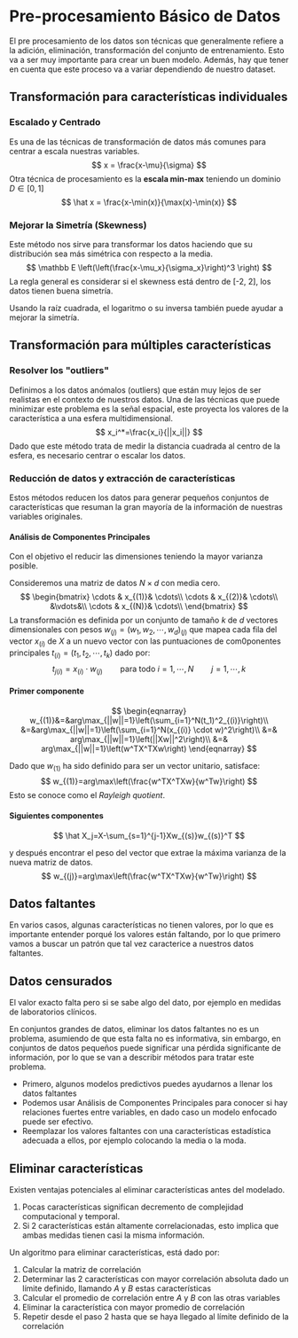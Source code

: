 # Pre-procesamiento Básico de Datos

El pre procesamiento de los datos son técnicas que generalmente refiere a la adición, eliminación, transformación del conjunto de entrenamiento. Esto va a ser muy importante para crear un buen modelo. Además, hay que tener en cuenta que este proceso va a variar dependiendo de nuestro dataset.

## Transformación para características individuales

### Escalado y Centrado

Es una de las técnicas de transformación de datos más comunes para centrar a escala nuestras variables.
$$
x = \frac{x-\mu}{\sigma}
$$
Otra técnica de procesamiento es la **escala min-max** teniendo un dominio $D \in[0,1]$
$$
\hat x = \frac{x-\min(x)}{\max(x)-\min(x)}
$$

### Mejorar la Simetría (Skewness)

Este método nos sirve para transformar los datos haciendo que su distribución sea más simétrica con respecto a la media.
$$
\mathbb E \left(\left(\frac{x-\mu_x}{\sigma_x}\right)^3 \right)
$$
La regla general es considerar si el skewness está dentro de [-2, 2], los datos tienen buena simetría.

Usando la raíz cuadrada, el logaritmo o su inversa también puede ayudar a mejorar la simetría.

## Transformación para múltiples características

### Resolver los "outliers"

Definimos a los datos anómalos (outliers) que están muy lejos de ser realistas en el contexto de nuestros datos. Una de las técnicas que puede minimizar este problema es la señal espacial, este proyecta los valores de la característica a una esfera multidimensional.
$$
x_i^*=\frac{x_i}{||x_i||}
$$
Dado que este método trata de medir la distancia cuadrada al centro de la esfera, es necesario centrar o escalar los datos.

### Reducción de datos y extracción de características

Estos métodos reducen los datos para generar pequeños conjuntos de características que resuman la gran mayoría de la información de nuestras variables originales.

#### Análisis de Componentes Principales

Con el objetivo el reducir las dimensiones teniendo la mayor varianza posible.

Consideremos una matriz de datos $N \times d$ con media cero.
$$
\begin{bmatrix}
\cdots & x_{(1)}& \cdots\\
\cdots & x_{(2)}& \cdots\\
&\vdots&\\
\cdots & x_{(N)}& \cdots\\
\end{bmatrix}
$$
La transformación es definida por un conjunto de tamaño $k$ de $d$ vectores dimensionales con pesos $w_{(j)}=(w_1, w_2, \cdots, w_d)_{(j)}$ que mapea cada fila del vector $x_{(i)}$ de $X$ a un nuevo vector con las puntuaciones de com0ponentes principales $t_{(i)}=(t_1,t_2,\cdots,t_k)$ dado por:
$$
t_{j(i)}=x_{(i)}\cdot w_{(j)} \qquad \text{para todo }i=1,\cdots,N\qquad j=1,\cdots, k
$$

####  Primer componente

$$
\begin{eqnarray}
w_{(1)}&=&arg\max_{||w||=1}\left(\sum_{i=1}^N(t_1)^2_{(i)}\right)\\
&=&arg\max_{||w||=1}\left(\sum_{i=1}^N(x_{(i)} \cdot w)^2\right)\\
&=& arg\max_{||w||=1}\left(||Xw||^2\right)\\
&=& arg\max_{||w||=1}\left(w^TX^TXw\right)
\end{eqnarray}
$$

Dado que $w_{(1)}$ ha sido definido para ser un vector unitario, satisface:
$$
w_{(1)}=arg\max\left(\frac{w^TX^TXw}{w^Tw}\right)
$$
Esto se conoce como el *Rayleigh quotient*.

#### Siguientes componentes

$$
\hat X_j=X-\sum_{s=1}^{j-1}Xw_{(s)}w_{(s)}^T
$$

y después encontrar el peso del vector que extrae la máxima varianza de la nueva matriz de datos.
$$
w_{(j)}=arg\max\left(\frac{w^TX^TXw}{w^Tw}\right)
$$

## Datos faltantes

En varios casos, algunas características no tienen valores, por lo que es importante entender porqué los valores están faltando, por lo que primero vamos a buscar un patrón que tal vez caracterice a nuestros datos faltantes.

## Datos censurados

El valor exacto falta pero si se sabe algo del dato, por ejemplo en medidas de laboratorios clínicos.

En conjuntos grandes de datos, eliminar los datos faltantes no es un problema, asumiendo de que esta falta no es informativa, sin embargo, en conjuntos de datos pequeños puede significar una pérdida significante de información, por lo que se van a describir métodos para tratar este problema.

- Primero, algunos modelos predictivos puedes ayudarnos a llenar los datos faltantes
- Podemos usar Análisis de Componentes Principales para conocer si hay relaciones fuertes entre variables, en dado caso un modelo enfocado puede ser efectivo.
- Reemplazar los valores faltantes con una características estadística adecuada a ellos, por ejemplo colocando la media o la moda.

## Eliminar características

Existen ventajas potenciales al eliminar características antes del modelado.

1. Pocas características significan decremento de complejidad computacional y temporal.
2. Si 2 características están altamente correlacionadas, esto implica que ambas medidas tienen casi la misma información.

Un algoritmo para eliminar características, está dado por:

1. Calcular la matriz de correlación
2. Determinar las 2 características con mayor correlación absoluta dado un límite definido, llamando $A$ y $B$ estas características
3. Calcular el promedio de correlación entre $A$ y $B$ con las otras variables
4. Eliminar la característica con mayor promedio de correlación
5. Repetir desde el paso 2 hasta que se haya llegado al límite definido de la correlación

